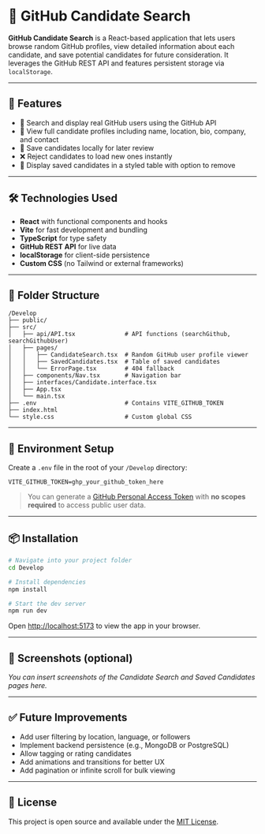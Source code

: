 # 📌 GitHub Candidate Search

**GitHub Candidate Search** is a React-based application that lets users browse random GitHub profiles, view detailed information about each candidate, and save potential candidates for future consideration. It leverages the GitHub REST API and features persistent storage via `localStorage`.

---

## 🚀 Features

- 🔎 Search and display real GitHub users using the GitHub API
- 👤 View full candidate profiles including name, location, bio, company, and contact
- 💾 Save candidates locally for later review
- ❌ Reject candidates to load new ones instantly
- 📄 Display saved candidates in a styled table with option to remove

---

## 🛠️ Technologies Used

- **React** with functional components and hooks
- **Vite** for fast development and bundling
- **TypeScript** for type safety
- **GitHub REST API** for live data
- **localStorage** for client-side persistence
- **Custom CSS** (no Tailwind or external frameworks)

---

## 📂 Folder Structure

```
/Develop
├── public/
├── src/
│   ├── api/API.tsx              # API functions (searchGithub, searchGithubUser)
│   ├── pages/
│   │   ├── CandidateSearch.tsx  # Random GitHub user profile viewer
│   │   ├── SavedCandidates.tsx  # Table of saved candidates
│   │   └── ErrorPage.tsx        # 404 fallback
│   ├── components/Nav.tsx       # Navigation bar
│   ├── interfaces/Candidate.interface.tsx
│   ├── App.tsx
│   └── main.tsx
├── .env                         # Contains VITE_GITHUB_TOKEN
├── index.html
└── style.css                    # Custom global CSS
```

---

## 🔐 Environment Setup

Create a `.env` file in the root of your `/Develop` directory:

```env
VITE_GITHUB_TOKEN=ghp_your_github_token_here
```

> You can generate a [GitHub Personal Access Token](https://github.com/settings/tokens) with **no scopes required** to access public user data.

---

## 📦 Installation

```bash
# Navigate into your project folder
cd Develop

# Install dependencies
npm install

# Start the dev server
npm run dev
```

Open [http://localhost:5173](http://localhost:5173) to view the app in your browser.

---

## 📸 Screenshots (optional)

*You can insert screenshots of the Candidate Search and Saved Candidates pages here.*

---

## ✅ Future Improvements

- Add user filtering by location, language, or followers
- Implement backend persistence (e.g., MongoDB or PostgreSQL)
- Allow tagging or rating candidates
- Add animations and transitions for better UX
- Add pagination or infinite scroll for bulk viewing

---

## 📄 License

This project is open source and available under the [MIT License](LICENSE).

